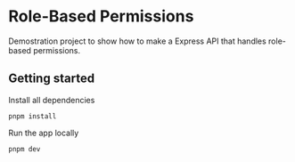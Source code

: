 # Role-Based Permissions

Demostration project to show how to make a Express API that handles role-based permissions.

## Getting started

Install all dependencies

```
pnpm install
```

Run the app locally

```
pnpm dev
```
